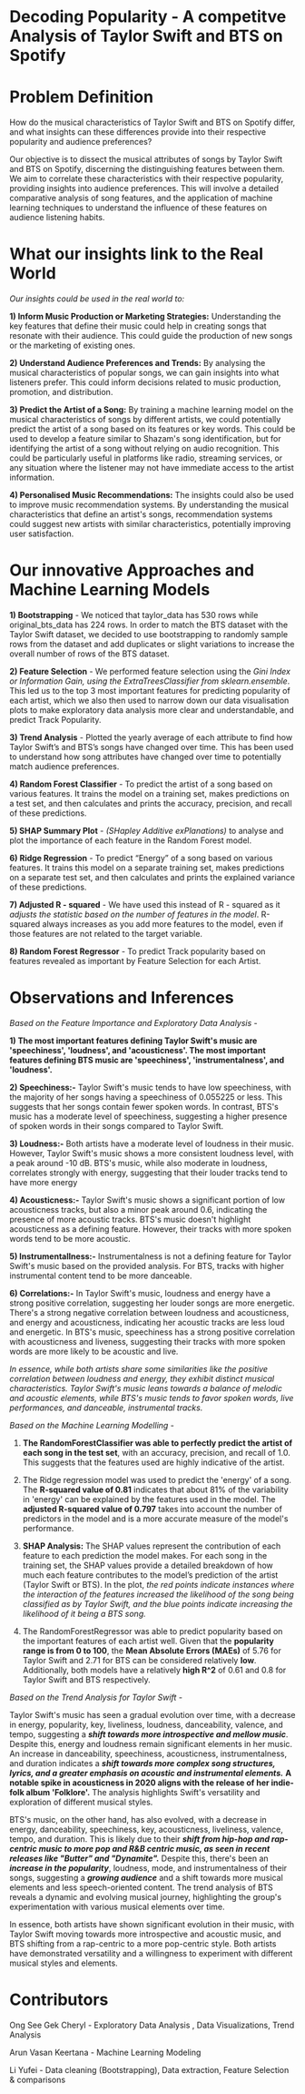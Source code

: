# Decoding Popularity - A competitve Analysis of Taylor Swift and BTS on Spotify
# Problem Definition
How do the musical characteristics of Taylor Swift and BTS on Spotify differ, and what insights can these differences provide into their respective popularity and audience preferences? 

Our objective is to dissect the musical attributes of songs by Taylor Swift and BTS on Spotify, discerning the distinguishing features between them. We aim to correlate these characteristics with their respective popularity, providing insights into audience preferences. This will involve a detailed comparative analysis of song features, and the application of machine learning techniques to understand the influence of these features on audience listening habits.

# What our insights link to the Real World 
_Our insights could be used in the real world to:_ 

**1) Inform Music Production or Marketing Strategies:** Understanding the key features that define their music could help in creating songs that resonate with their audience. This could guide the production of new songs or the marketing of existing ones.

**2) Understand Audience Preferences and Trends:** By analysing the musical characteristics of popular songs, we can gain insights into what listeners prefer. This could inform decisions related to music production, promotion, and distribution.

**3) Predict the Artist of a Song:** By training a machine learning model on the musical characteristics of songs by different artists, we could potentially predict the artist of a song based on its features or key words. This could be used to develop a feature similar to Shazam's song identification, but for identifying the artist of a song without relying on audio recognition. This could be particularly useful in platforms like radio, streaming services, or any situation where the listener may not have immediate access to the artist information.

**4) Personalised Music Recommendations:** The insights could also be used to improve music recommendation systems. By understanding the musical characteristics that define an artist's songs, recommendation systems could suggest new artists with similar characteristics, potentially improving user satisfaction.

# Our innovative Approaches and Machine Learning Models

**1) Bootstrapping** - We noticed that taylor_data has 530 rows while original_bts_data has 224 rows. In order to match the BTS dataset with the Taylor Swift dataset, we decided to use bootstrapping to randomly sample rows from the dataset and add duplicates or slight variations to increase the overall number of rows of the BTS dataset.
   
**2) Feature Selection** - We performed feature selection using the _Gini Index or Information Gain, using the ExtraTreesClassifier from sklearn.ensemble_. This led us to the top 3 most important features for predicting popularity of each artist, which we also then used to narrow down our data visualisation plots to make exploratory data analysis more clear and understandable, and predict Track Popularity.
   
**3) Trend Analysis** - Plotted the yearly average of each attribute to find how Taylor Swift’s and BTS’s songs have changed over time. This has been used to understand how song attributes have changed over time to potentially match audience preferences.
   
**4) Random Forest Classifier** - To predict the artist of a song based on various features. It trains the model on a training set, makes predictions on a test set, and then calculates and prints the accuracy, precision, and recall of these predictions.
   
**5) SHAP Summary Plot** - _(SHapley Additive exPlanations)_ to analyse and plot the importance of each feature in the Random Forest model.

**6) Ridge Regression** - To predict “Energy” of a song based on various features. It trains this model on a separate training set, makes predictions on a separate test set, and then calculates and prints the explained variance of these predictions.

**7) Adjusted R - squared** - We have used this instead of R - squared as it _adjusts the statistic based on the number of features in the model_. R-squared always increases as you add more features to the model, even if those features are not related to the target variable.

**8) Random Forest Regressor** - To predict Track popularity based on features revealed as important by Feature Selection for each Artist.

# Observations and Inferences 

_Based on the Feature Importance and Exploratory Data Analysis_ - 

**1) The most important features defining Taylor Swift's music are 'speechiness', 'loudness', and 'acousticness'. The most important features defining BTS music are 'speechiness', 'instrumentalness', and 'loudness'.**

**2) Speechiness:-**
Taylor Swift's music tends to have low speechiness, with the majority of her songs having a speechiness of 0.055225 or less. This suggests that her songs contain fewer spoken words.
In contrast, BTS's music has a moderate level of speechiness, suggesting a higher presence of spoken words in their songs compared to Taylor Swift.

**3) Loudness:-**
Both artists have a moderate level of loudness in their music. However, Taylor Swift's music shows a more consistent loudness level, with a peak around -10 dB.
BTS's music, while also moderate in loudness, correlates strongly with energy, suggesting that their louder tracks tend to have more energy

**4) Acousticness:-**
Taylor Swift's music shows a significant portion of low acousticness tracks, but also a minor peak around 0.6, indicating the presence of more acoustic tracks.
BTS's music doesn't highlight acousticness as a defining feature. However, their tracks with more spoken words tend to be more acoustic.

**5) Instrumentallness:-** 
Instrumentalness is not a defining feature for Taylor Swift's music based on the provided analysis. 
For BTS, tracks with higher instrumental content tend to be more danceable.

**6) Correlations:-** 
In Taylor Swift's music, loudness and energy have a strong positive correlation, suggesting her louder songs are more energetic. There's a strong negative correlation between loudness and acousticness, and energy and acousticness, indicating her acoustic tracks are less loud and energetic. 
In BTS's music, speechiness has a strong positive correlation with acousticness and liveness, suggesting their tracks with more spoken words are more likely to be acoustic and live.

_In essence, while both artists share some similarities like the positive correlation between loudness and energy, they exhibit distinct musical characteristics. Taylor Swift's music leans towards a balance of melodic and acoustic elements, while BTS's music tends to favor spoken words, live performances, and danceable, instrumental tracks._

_Based on the Machine Learning Modelling  -_

1) **The RandomForestClassifier was able to perfectly predict the artist of each song in the test set**, with an accuracy, precision, and recall of 1.0. This suggests that the features used are highly indicative of the artist.

2) The Ridge regression model was used to predict the 'energy' of a song. The **R-squared value of 0.81** indicates that about 81% of the variability in 'energy' can be explained by the features used in the model. The **adjusted R-squared value of 0.797** takes into account the number of predictors in the model and is a more accurate measure of the model's performance.

3) **SHAP Analysis:** The SHAP values represent the contribution of each feature to each prediction the model makes. For each song in the training set, the SHAP values provide a detailed breakdown of how much each feature contributes to the model’s prediction of the artist (Taylor Swift or BTS). In the plot, _the red points indicate instances where the interaction of the features increased the likelihood of the song being classified as by Taylor Swift, and the blue points indicate increasing the likelihood of it being a BTS song._

4) The RandomForestRegressor was able to predict popularity based on the important features of each artist well. Given that the **popularity range is from 0 to 100**, the **Mean Absolute Errors (MAEs)** of 5.76 for Taylor Swift and 2.71 for BTS can be considered relatively **low**. Additionally, both models have a relatively **high R^2** of 0.61 and 0.8 for Taylor Swift and BTS respectively.

_Based on the Trend Analysis for Taylor Swift_  -

Taylor Swift's music has seen a gradual evolution over time, with a decrease in energy, popularity, key, liveliness, loudness, danceability, valence, and tempo, suggesting a **_shift towards more introspective and mellow music_**. Despite this, energy and loudness remain significant elements in her music. An increase in danceability, speechiness, acousticness, instrumentalness, and duration indicates a **_shift towards more complex song structures, lyrics, and a greater emphasis on acoustic and instrumental elements._** **A notable spike in acousticness in 2020 aligns with the release of her indie-folk album 'Folklore'.** The analysis highlights Swift's versatility and exploration of different musical styles.

BTS's music, on the other hand, has also evolved, with a decrease in energy, danceability, speechiness, key, acousticness, liveliness, valence, tempo, and duration. This is likely due to their **_shift from hip-hop and rap-centric music to more pop and R&B centric music, as seen in recent releases like "Butter" and "Dynamite"._** Despite this, there's been an **_increase in the popularity_**, loudness, mode, and instrumentalness of their songs, suggesting a **_growing audience_** and a shift towards more musical elements and less speech-oriented content. The trend analysis of BTS reveals a dynamic and evolving musical journey, highlighting the group's experimentation with various musical elements over time.

In essence, both artists have shown significant evolution in their music, with Taylor Swift moving towards more introspective and acoustic music, and BTS shifting from a rap-centric to a more pop-centric style. Both artists have demonstrated versatility and a willingness to experiment with different musical styles and elements.

# Contributors

Ong See Gek Cheryl - Exploratory Data Analysis , Data Visualizations, Trend Analysis

Arun Vasan Keertana - Machine Learning Modeling

Li Yufei - Data cleaning (Bootstrapping), Data extraction, Feature Selection & comparisons



 



























